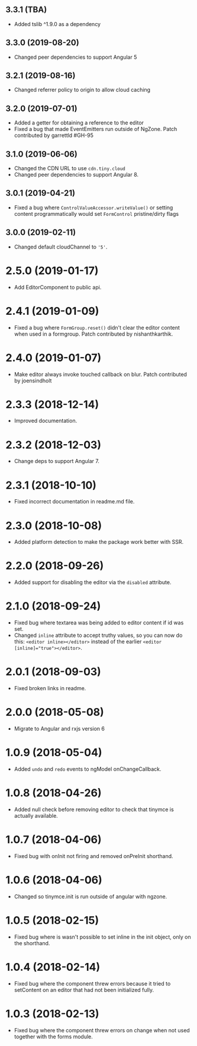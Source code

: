 ## 3.3.1 (TBA)
* Added tslib ^1.9.0 as a dependency

## 3.3.0 (2019-08-20)
* Changed peer dependencies to support Angular 5

## 3.2.1 (2019-08-16)
* Changed referrer policy to origin to allow cloud caching

## 3.2.0 (2019-07-01)
* Added a getter for obtaining a reference to the editor
* Fixed a bug that made EventEmitters run outside of NgZone. Patch contributed by garrettld #GH-95

## 3.1.0 (2019-06-06)
* Changed the CDN URL to use `cdn.tiny.cloud`
* Changed peer dependencies to support Angular 8.

## 3.0.1 (2019-04-21)
* Fixed a bug where `ControlValueAccessor.writeValue()` or setting content programmatically would set `FormControl` pristine/dirty flags

## 3.0.0 (2019-02-11)
* Changed default cloudChannel to `'5'`.

# 2.5.0 (2019-01-17)

* Add EditorComponent to public api.

# 2.4.1 (2019-01-09)

* Fixed a bug where `FormGroup.reset()` didn't clear the editor content when used in a formgroup. Patch contributed by nishanthkarthik.

# 2.4.0 (2019-01-07)

* Make editor always invoke touched callback on blur. Patch contributed by joensindholt 

# 2.3.3 (2018-12-14)

* Improved documentation.

# 2.3.2 (2018-12-03)

* Change deps to support Angular 7.

# 2.3.1 (2018-10-10)

* Fixed incorrect documentation in readme.md file.

# 2.3.0 (2018-10-08)

* Added platform detection to make the package work better with SSR.

# 2.2.0 (2018-09-26)

* Added support for disabling the editor via the `disabled` attribute.

# 2.1.0 (2018-09-24)

* Fixed bug where textarea was being added to editor content if id was set.
* Changed `inline` attribute to accept truthy values, so you can now do this: `<editor inline></editor>` instead of the earlier `<editor [inline]="true"></editor>`.

# 2.0.1 (2018-09-03)

* Fixed broken links in readme.

# 2.0.0 (2018-05-08)

* Migrate to Angular and rxjs version 6

# 1.0.9 (2018-05-04)

* Added `undo` and `redo` events to ngModel onChangeCallback.

# 1.0.8 (2018-04-26)

* Added null check before removing editor to check that tinymce is actually available.

# 1.0.7 (2018-04-06)

* Fixed bug with onInit not firing and removed onPreInit shorthand.

# 1.0.6 (2018-04-06)

* Changed so tinymce.init is run outside of angular with ngzone.

# 1.0.5 (2018-02-15)

* Fixed bug where is wasn't possible to set inline in the init object, only on the shorthand.

# 1.0.4 (2018-02-14)

* Fixed bug where the component threw errors because it tried to setContent on an editor that had not been initialized fully.

# 1.0.3 (2018-02-13)

* Fixed bug where the component threw errors on change when not used together with the forms module.

